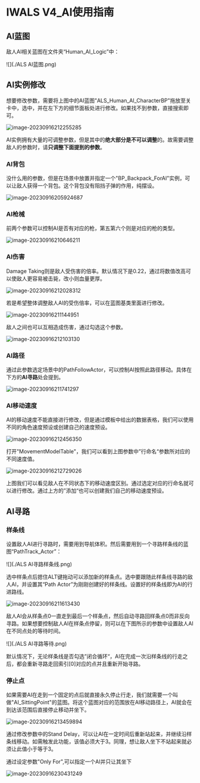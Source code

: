 # IWALS V4_AI使用指南

## AI蓝图

敌人AI相关蓝图在文件夹“Human_AI_Logic”中：

![](./ALS AI蓝图.png)

## AI实例修改

想要修改参数，需要将上图中的AI蓝图"ALS_Human_AI_CharacterBP"拖放至关卡中，选中，并在左下方的细节面板处进行修改。如果找不到参数，直接搜索即可。

![image-20230916212255285](./image-20230916212255285.png)

AI实例拥有大量的可调整参数，但是其中的**绝大部分是不可以调整**的。故需要调整敌人的参数时，请**只调整下面提到的参数**。

### AI背包

没什么用的参数，但是在场景中放置并指定一个"BP_Backpack_ForAI"实例，可以让敌人获得一个背包。这个背包没有阻挡子弹的作用，纯摆设。

![image-20230916205924687](./image-20230916205924687.png)

### AI枪械

前两个参数可以控制AI是否有对应的枪，第五第六个则是对应的枪的类型。

![image-20230916210646211](./image-20230916210646211.png)

### AI伤害

Damage Taking则是敌人受伤害的倍率。默认情况下是0.22，通过将数值改高可以使敌人更容易被击毙，改小则血量更厚。

![image-20230916212028312](./image-20230916212028312.png)

若是希望整体调整敌人AI的受伤倍率，可以在蓝图基类里面进行修改。

![image-20230916211144951](./image-20230916211144951.png)

敌人之间也可以互相造成伤害，通过勾选这个参数。

![image-20230916212103130](./image-20230916212103130.png)

### AI路径

通过此参数选定场景中的PathFollowActor，可以控制AI按照此路径移动。具体在下方的**AI寻路**处会提到。

![image-20230916211741297](./image-20230916211741297.png)

### AI移动速度

AI的移动速度不能直接进行修改，但是通过模板中给出的数据表格，我们可以使用不同的角色速度预设或创建自己的速度预设。

![image-20230916212456350](./image-20230916212456350.png)

打开"MovementModelTable"，我们可以看到上图参数中”行命名“参数所对应的不同速度值。

![image-20230916212729026](./image-20230916212729026.png)

上图我们可以看见敌人在不同状态下的移动速度区别。通过选定对应的行命名就可以进行修改。通过上方的”添加“也可以创建我们自己的移动速度预设。

## AI寻路

### 样条线

设置敌人AI进行寻路时，需要用到导航体积。然后需要用到一个寻路样条线的蓝图“PathTrack_Actor”：

![](./ALS AI寻路样条线.png)

选中样条点后摁住ALT键拖动可以添加新的样条点。选中要跟随此样条线寻路的敌人AI，并设置其“Path Actor”为刚刚创建好的样条线。设置好的样条线即为AI的行进路线。

![image-20230916211613430](./image-20230916211613430.png)

敌人AI会从样条点0一直走到最后一个样条点，然后自动寻路回样条点0而非反向寻路。如果想要控制敌人AI在样条点停留，则可以在下图所示的参数中设置敌人AI在不同点处的等待时间。

![](./ALS AI寻路等待.png)

默认情况下，无论样条线是否勾选”闭合循环“，AI在完成一次沿样条线的行走之后，都会重新寻路走回索引[0]对应的点并且重新开始寻路。

### 停止点

如果需要AI在走到一个固定的点后就直接永久停止行走，我们就需要一个叫做"AI_SittingPoint"的蓝图。将这个蓝图对应的范围放在AI移动路径上，AI就会在到达该范围后直接停止移动并坐下。

![image-20230916213459894](./image-20230916213459894.png)

通过修改参数中的Stand Delay，可以让AI在一定时间后重新站起来，并继续沿样条线移动。如需触发此功能，该值必须大于3。同理，想让敌人坐下不站起来就必须让此值小于等于3。

通过设定参数"Only For",可以指定一个AI并只让其坐下

![image-20230916230431249](./image-20230916230431249.png)